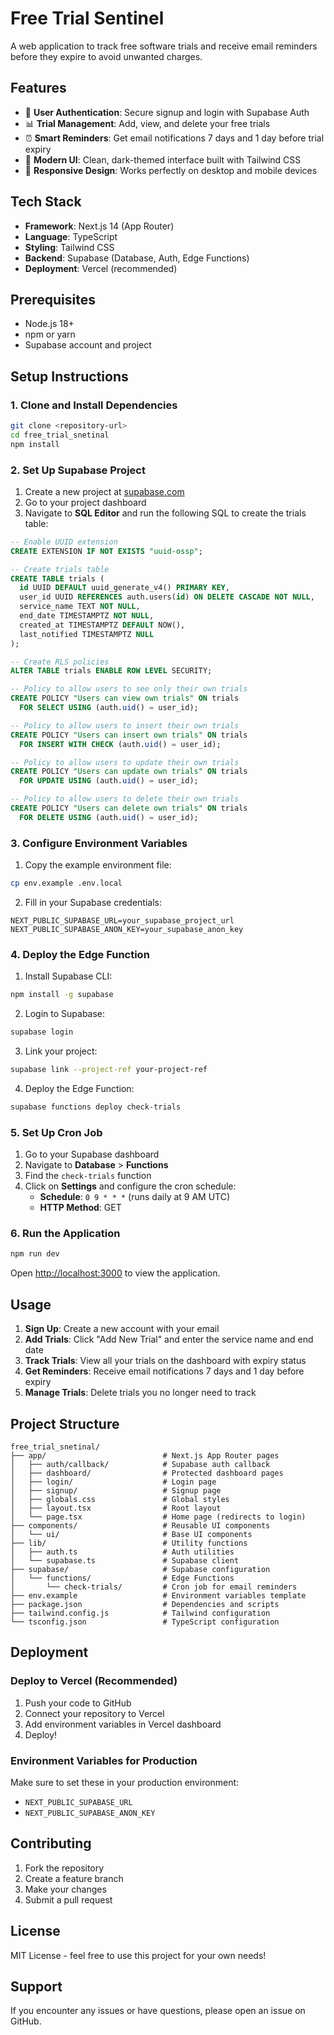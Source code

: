 # Free Trial Sentinel

A web application to track free software trials and receive email reminders before they expire to avoid unwanted charges.

## Features

- 🔐 **User Authentication**: Secure signup and login with Supabase Auth
- 📊 **Trial Management**: Add, view, and delete your free trials
- ⏰ **Smart Reminders**: Get email notifications 7 days and 1 day before trial expiry
- 🎨 **Modern UI**: Clean, dark-themed interface built with Tailwind CSS
- 📱 **Responsive Design**: Works perfectly on desktop and mobile devices

## Tech Stack

- **Framework**: Next.js 14 (App Router)
- **Language**: TypeScript
- **Styling**: Tailwind CSS
- **Backend**: Supabase (Database, Auth, Edge Functions)
- **Deployment**: Vercel (recommended)

## Prerequisites

- Node.js 18+ 
- npm or yarn
- Supabase account and project

## Setup Instructions

### 1. Clone and Install Dependencies

```bash
git clone <repository-url>
cd free_trial_snetinal
npm install
```

### 2. Set Up Supabase Project

1. Create a new project at [supabase.com](https://supabase.com)
2. Go to your project dashboard
3. Navigate to **SQL Editor** and run the following SQL to create the trials table:

```sql
-- Enable UUID extension
CREATE EXTENSION IF NOT EXISTS "uuid-ossp";

-- Create trials table
CREATE TABLE trials (
  id UUID DEFAULT uuid_generate_v4() PRIMARY KEY,
  user_id UUID REFERENCES auth.users(id) ON DELETE CASCADE NOT NULL,
  service_name TEXT NOT NULL,
  end_date TIMESTAMPTZ NOT NULL,
  created_at TIMESTAMPTZ DEFAULT NOW(),
  last_notified TIMESTAMPTZ NULL
);

-- Create RLS policies
ALTER TABLE trials ENABLE ROW LEVEL SECURITY;

-- Policy to allow users to see only their own trials
CREATE POLICY "Users can view own trials" ON trials
  FOR SELECT USING (auth.uid() = user_id);

-- Policy to allow users to insert their own trials
CREATE POLICY "Users can insert own trials" ON trials
  FOR INSERT WITH CHECK (auth.uid() = user_id);

-- Policy to allow users to update their own trials
CREATE POLICY "Users can update own trials" ON trials
  FOR UPDATE USING (auth.uid() = user_id);

-- Policy to allow users to delete their own trials
CREATE POLICY "Users can delete own trials" ON trials
  FOR DELETE USING (auth.uid() = user_id);
```

### 3. Configure Environment Variables

1. Copy the example environment file:
```bash
cp env.example .env.local
```

2. Fill in your Supabase credentials:
```env
NEXT_PUBLIC_SUPABASE_URL=your_supabase_project_url
NEXT_PUBLIC_SUPABASE_ANON_KEY=your_supabase_anon_key
```

### 4. Deploy the Edge Function

1. Install Supabase CLI:
```bash
npm install -g supabase
```

2. Login to Supabase:
```bash
supabase login
```

3. Link your project:
```bash
supabase link --project-ref your-project-ref
```

4. Deploy the Edge Function:
```bash
supabase functions deploy check-trials
```

### 5. Set Up Cron Job

1. Go to your Supabase dashboard
2. Navigate to **Database** > **Functions**
3. Find the `check-trials` function
4. Click on **Settings** and configure the cron schedule:
   - **Schedule**: `0 9 * * *` (runs daily at 9 AM UTC)
   - **HTTP Method**: GET

### 6. Run the Application

```bash
npm run dev
```

Open [http://localhost:3000](http://localhost:3000) to view the application.

## Usage

1. **Sign Up**: Create a new account with your email
2. **Add Trials**: Click "Add New Trial" and enter the service name and end date
3. **Track Trials**: View all your trials on the dashboard with expiry status
4. **Get Reminders**: Receive email notifications 7 days and 1 day before expiry
5. **Manage Trials**: Delete trials you no longer need to track

## Project Structure

```
free_trial_snetinal/
├── app/                          # Next.js App Router pages
│   ├── auth/callback/            # Supabase auth callback
│   ├── dashboard/                # Protected dashboard pages
│   ├── login/                    # Login page
│   ├── signup/                   # Signup page
│   ├── globals.css               # Global styles
│   ├── layout.tsx                # Root layout
│   └── page.tsx                  # Home page (redirects to login)
├── components/                   # Reusable UI components
│   └── ui/                       # Base UI components
├── lib/                          # Utility functions
│   ├── auth.ts                   # Auth utilities
│   └── supabase.ts               # Supabase client
├── supabase/                     # Supabase configuration
│   └── functions/                # Edge Functions
│       └── check-trials/         # Cron job for email reminders
├── env.example                   # Environment variables template
├── package.json                  # Dependencies and scripts
├── tailwind.config.js            # Tailwind configuration
└── tsconfig.json                 # TypeScript configuration
```

## Deployment

### Deploy to Vercel (Recommended)

1. Push your code to GitHub
2. Connect your repository to Vercel
3. Add environment variables in Vercel dashboard
4. Deploy!

### Environment Variables for Production

Make sure to set these in your production environment:
- `NEXT_PUBLIC_SUPABASE_URL`
- `NEXT_PUBLIC_SUPABASE_ANON_KEY`

## Contributing

1. Fork the repository
2. Create a feature branch
3. Make your changes
4. Submit a pull request

## License

MIT License - feel free to use this project for your own needs!

## Support

If you encounter any issues or have questions, please open an issue on GitHub. 
